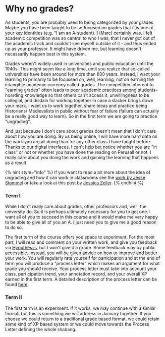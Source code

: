 # Why no grades?

As students, you are probably used to being categorized by your grades. Maybe you have been taught to be so focused on grades that it is one of your key identities \(e.g. "I am an A-student\). I \(Marc\) certainly was. I felt academic competition was so central to who I was, that I never got out of the academic track and couldn't see myself outside of it - and thus ended up as your professor. It might have driven me, but learning doesn't necessarily happen best in this system. 

Grades weren't widely used in universities and public education until the 1940s. This might seem like a long time, until you realize that so-called universities have been around for more than 800 years. Instead, I want your learning to primarily to be focussed on, well, learning, not on earning the intangible academic currency called grades. The competition inherent to "earning grades" often leads to poor academic practices among students– hoarding knowledge so that others can't access it, unwillingness to be collegial, and disdain for working together in case a slacker brings down your mark. I want us to work together, share ideas and practice being Historians/ Medievalists in public without fear of failure \(failure can actually be a really good way to learn\). So in the first term we are going to practice "ungrading".

And just because I don't care about grades doesn't mean that I don't care about how you are doing. By us being online, I will have more hard data on the work you are all doing than for any other class I have taught before. Thanks to our digital interfaces, I can't help but notice whether you are "in class" or not or whether you have done the reading on Perusall or not. I really care about you doing the work and gaining the learning that happens as a result. 

{% hint style="info" %}
If you want to read a bit more about the idea of ungrading and how it can work in classrooms see the [work by Jesse Stommel](https://www.jessestommel.com/how-to-ungrade/) or take a look at this post by [Jessica Zeller](https://www.jessicazeller.net/blog/pedagogy-for-end-times). 
{% endhint %}

### Term I 

While I don't really care about grades, other professors and, well, the university do. So it is perhaps ultimately necessary for you to get one. I want all of you to succeed in this course and it would make me very happy to be able to give all of you an A.  I just need you to give me a good reason to do so.  

The first term of the course offers you space to experiment. For the most part, I will read and comment on your written work, and give you feedback via [Hypothes.is](../../digital-tools/hypothes.is.md), but I won't give it a grade. Some feedback may by public accessible. Instead, you will be given advice on how to improve and better your work. You will regularly rate yourself for participation and at the end of term you will produce a "process letter" which makes an argument for what grade you should receive. Your process letter must take into account your class, participation trend, your annotation record, and your overall XP earned in the first term. A detailed description of the process letter can be found [here](../coursework/process-letters.md). 

### Term II 

The first term is an experiment. If it works, we may continue with a similar format, but this is something we will address in January together. If you choose we could return to a traditional grade based format, we could retain some kind of XP based system or we could move towards the Process Letter defining the whole shabang. 

